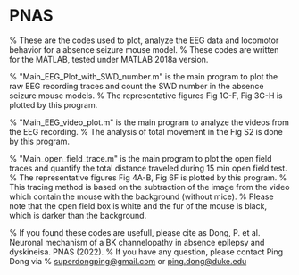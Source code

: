 # PNAS
% These are the codes used to plot, analyze the EEG data and locomotor behavior for a absence seizure mouse model.
% These codes are written for the MATLAB, tested under MATLAB 2018a version.

% "Main_EEG_Plot_with_SWD_number.m" is the main program to plot the raw EEG recording traces and count the SWD number in the absence seizure mouse models.
% The representative figures Fig 1C-F, Fig 3G-H is plotted by this program.

% "Main_EEG_video_plot.m" is the main program to analyze the videos from the EEG recording.
% The analysis of total movement in the Fig S2 is done by this program.

% "Main_open_field_trace.m" is the main program to plot the open field traces and quantify the total distance traveled during 15 min open field test.
% The representative figures Fig 4A-B, Fig 6F is plotted by this program.
% This tracing method is based on the subtraction of the image from the video which contain the mouse with the background (without mice).
% Please note that the open field box is white and the fur of the mouse is black, which is darker than the background.

% If you found these codes are usefull, please cite as Dong, P. et al. Neuronal mechanism of a BK channelopathy in absence epilepsy and dyskineisa. PNAS (2022).
% If you have any question, please contact Ping Dong via
% superdongping@gmail.com or ping.dong@duke.edu
